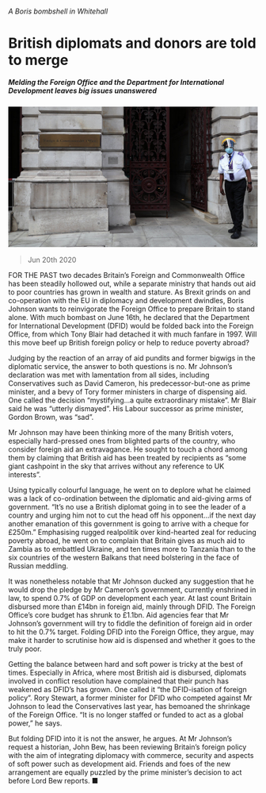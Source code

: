 ###### A Boris bombshell in Whitehall

# British diplomats and donors are told to merge 

##### Melding the Foreign Office and the Department for International Development leaves big issues unanswered 

![image](images/20200620_BRP502.jpg) 

> Jun 20th 2020 

FOR THE PAST two decades Britain’s Foreign and Commonwealth Office has been steadily hollowed out, while a separate ministry that hands out aid to poor countries has grown in wealth and stature. As Brexit grinds on and co-operation with the EU in diplomacy and development dwindles, Boris Johnson wants to reinvigorate the Foreign Office to prepare Britain to stand alone. With much bombast on June 16th, he declared that the Department for International Development (DFID) would be folded back into the Foreign Office, from which Tony Blair had detached it with much fanfare in 1997. Will this move beef up British foreign policy or help to reduce poverty abroad?

Judging by the reaction of an array of aid pundits and former bigwigs in the diplomatic service, the answer to both questions is no. Mr Johnson’s declaration was met with lamentation from all sides, including Conservatives such as David Cameron, his predecessor-but-one as prime minister, and a bevy of Tory former ministers in charge of dispensing aid. One called the decision “mystifying...a quite extraordinary mistake”. Mr Blair said he was “utterly dismayed”. His Labour successor as prime minister, Gordon Brown, was “sad”.


Mr Johnson may have been thinking more of the many British voters, especially hard-pressed ones from blighted parts of the country, who consider foreign aid an extravagance. He sought to touch a chord among them by claiming that British aid has been treated by recipients as “some giant cashpoint in the sky that arrives without any reference to UK interests”.

Using typically colourful language, he went on to deplore what he claimed was a lack of co-ordination between the diplomatic and aid-giving arms of government. “It’s no use a British diplomat going in to see the leader of a country and urging him not to cut the head off his opponent...if the next day another emanation of this government is going to arrive with a cheque for £250m.” Emphasising rugged realpolitik over kind-hearted zeal for reducing poverty abroad, he went on to complain that Britain gives as much aid to Zambia as to embattled Ukraine, and ten times more to Tanzania than to the six countries of the western Balkans that need bolstering in the face of Russian meddling.

It was nonetheless notable that Mr Johnson ducked any suggestion that he would drop the pledge by Mr Cameron’s government, currently enshrined in law, to spend 0.7% of GDP on development each year. At last count Britain disbursed more than £14bn in foreign aid, mainly through DFID. The Foreign Office’s core budget has shrunk to £1.1bn. Aid agencies fear that Mr Johnson’s government will try to fiddle the definition of foreign aid in order to hit the 0.7% target. Folding DFID into the Foreign Office, they argue, may make it harder to scrutinise how aid is dispensed and whether it goes to the truly poor.

Getting the balance between hard and soft power is tricky at the best of times. Especially in Africa, where most British aid is disbursed, diplomats involved in conflict resolution have complained that their punch has weakened as DFID’s has grown. One called it “the DFID-isation of foreign policy”. Rory Stewart, a former minister for DFID who competed against Mr Johnson to lead the Conservatives last year, has bemoaned the shrinkage of the Foreign Office. “It is no longer staffed or funded to act as a global power,” he says.

But folding DFID into it is not the answer, he argues. At Mr Johnson’s request a historian, John Bew, has been reviewing Britain’s foreign policy with the aim of integrating diplomacy with commerce, security and aspects of soft power such as development aid. Friends and foes of the new arrangement are equally puzzled by the prime minister’s decision to act before Lord Bew reports. ■

